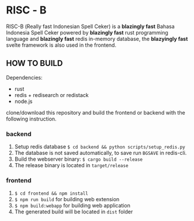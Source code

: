 # RISC - Β
RISC-Β (Really fast Indonesian Spell Ceker) is a **blazingly fast** Bahasa Indonesia Spell Ceker powered by **blazingly fast** rust programming language and **blazingly fast** redis in-memory database, the **blazyingly fast** svelte framework is also used in the frontend.

## HOW TO BUILD
Dependencies:
- rust
- redis + redisearch or redistack
- node.js

clone/download this repository and build the frontend or backend with the following instruction.

### backend
1. Setup redis database `$ cd backend && python scripts/setup_redis.py`
2. The database is not saved automatically, to save run `BGSAVE` in redis-cli. 
3. Build the webserver binary: `$ cargo build --release`
4. The release binary is located in `target/release`

### frontend
1. `$ cd frontend && npm install`
2. `$ npm run build` for building web extension
3. `$ npm build:webapp` for building web application
4. The generated build will be located in `dist` folder


